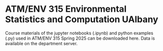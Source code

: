# ATM/ENV 315 Environmental Statistics and Computation UAlbany

Course materials of the jupyter notebooks (.ipynb) and python examples (.py) used in ATM/ENV 315 Spring 2025 can be downloaded here. Data is available on the department server. 
